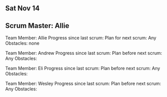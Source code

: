 ## Sat Nov 14
## Scrum Master: Allie

Team Member: Allie
Progress since last scrum: 
Plan for next scrum: 
Any Obstacles: none

Team Member: Andrew
Progress since last scrum: 
Plan before next scrum:
Any Obstacles:

Team Member: Eli
Progress since last scrum:
Plan before next scrum:
Any Obstacles:

Team Member: Wesley
Progress since last scrum:
Plan before next scrum:
Any Obstacles: